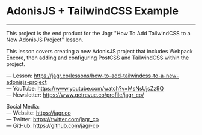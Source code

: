 # AdonisJS + TailwindCSS Example
___
This project is the end product for the Jagr 
"How To Add TailwindCSS to a New AdonisJS Project" lesson.

This lesson covers creating a new AdonisJS project that 
includes Webpack Encore, then adding and configuring 
PostCSS and TailwindCSS within the project.

― Lesson: https://jagr.co/lessons/how-to-add-tailwindcss-to-a-new-adonisjs-project  
― YouTube: https://www.youtube.com/watch?v=MsNsUjsZz9Q  
― Newsletter: https://www.getrevue.co/profile/jagr_co/

Social Media:  
― Website: https://jagr.co  
― Twitter: https://twitter.com/jagr_co  
― GitHub: https://github.com/jagr-co
